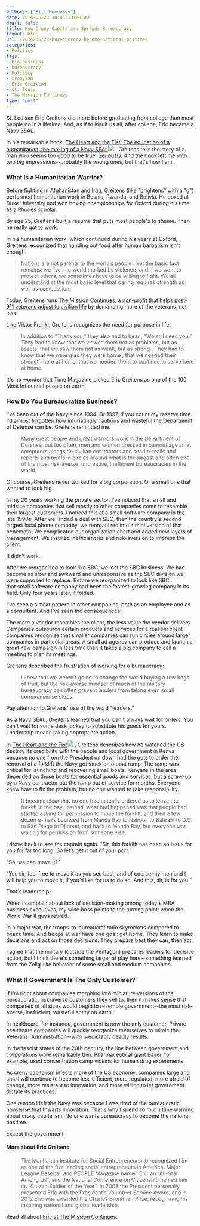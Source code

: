 ```yaml
---
authors: ["Bill Hennessy"]
date: 2014-06-23 10:43:13+00:00
draft: false
title: How Crony Capitalism Spreads Bureaucracy
layout: blog
url: /2014/06/23/bureaucracy-become-national-pastime/
categories:
- Politics
tags:
- big business
- bureaucracy
- Politics
- cronyism
- Eric Greitens
- st.-louis
- The Mission Continues
type: "post"
---
```


St. Louisan Eric Greitens did more before graduating from college than most people do in a lifetime. And, as if to insult us all, after college, Eric became a Navy SEAL.

In his remarkable book, [The Heart and the Fist: The education of a humanitarian, the making of a Navy SEAL](https://www.amazon.com/gp/product/B004TC0GZY/ref=as_li_tl?ie=UTF8&camp=1789&creative=390957&creativeASIN=B004TC0GZY&linkCode=as2&tag=hennesssview-20&linkId=KLWRLOJIUT3BA2DY)![](https://ir-na.amazon-adsystem.com/e/ir?t=hennesssview-20&l=as2&o=1&a=B004TC0GZY)
, Greitens tells the story of a man who seems too good to be true. Seriously. And the book left me with two big impressions--probably the wrong ones, but that's how I am.



### What Is a Humanitarian Warrior?



Before fighting in Afghanistan and Iraq, Greitens (like "brightens" with a "g") performed humanitarian work in Bosnia, Rwanda, and Bolivia. He boxed at Duke University and won boxing championships for Oxford during his time as a Rhodes scholar.

By age 25, Greitens built a resume that puts most people's to shame. Then he really got to work.

In his humanitarian work, which continued during his years at Oxford, Greitens recognized that handing out food after human barbarism isn't enough.



> Nations are not parents to the world’s people . Yet the basic fact remains: we live in a world marked by violence, and if we want to protect others, we sometimes have to be willing to fight. We all understand at the most basic level that caring requires strength as well as compassion.



Today, Greitens runs[ The Mission Continues, a non-profit that helps post-911 veterans adjust to civilian life](https://www.missioncontinues.org/) by demanding more of the veterans, not less.

Like Viktor Frankl, Greitens recognizes the need for purpose in life.



> In addition to “Thank you,” they also had to hear , “We still need you.” They had to know that we viewed them not as problems, but as assets; that we saw them not as weak, but as strong . They had to know that we were glad they were home , that we needed their strength here at home, that we needed them to continue to serve here at home.



It's no wonder that Time Magazine picked Eric Greitens as one of the 100 Most Influential people on earth.



### How Do You Bureaucratize Business?



I've been out of the Navy since 1994. Or 1997, if you count my reserve time. I'd almost forgotten how infuriatingly cautious and wasteful the Department of Defense can be. Greitens reminded me.



> Many great people and great warriors work in the Department of Defense, but too often, men and women dressed in camouflage sit at computers alongside civilian contractors and send e-mails and reports and briefs in circles around what is the largest and often one of the most risk-averse, uncreative, inefficient bureaucracies in the world.



Of course, Greitens never worked for a big corporation. Or a small one that wanted to look big.

In my 20 years working the private sector, I've noticed that small and midsize companies that sell mostly to other companies come to resemble their largest customers. I noticed this at a small software company in the late 1990s. After we landed a deal with SBC, then the country's second largest local phone company, we reorganized into a mini version of that behemoth. We complicated our organization chart and added new layers of management. We instilled inefficiencies and risk-aversion to impress the client.

It didn't work.

After we reorganized to look like SBC, we lost the SBC business. We had become as slow and awkward and unresponsive as the SBC division we were supposed to replace. Before we reorganized to look like SBC, that small software company had been the fastest-growing company in its field. Only four years later, it folded.

I've seen a similar pattern in other companies, both as an employee and as a consultant. And I've seen the consequences.

The more a vendor resembles the client, the less value the vendor delivers. Companies outsource certain products and services for a reason: client companies recognize that smaller companies can run circles around larger companies in particular areas. A small ad agency can produce and launch a great new campaign in less time than it takes a big company to call a meeting to plan its meetings.

Greitens described the frustration of working for a bureaucracy:



> I knew that we weren’t going to change the world buying a few bags of fruit, but the risk-averse mindset of much of the military bureaucracy can often prevent leaders from taking even small commonsense steps.



Pay attention to Greitens' use of the word "leaders."

As a Navy SEAL, Greitens learned that you can't always wait for orders. You can't wait for some desk jockey to substitute his guess for yours. Leadership means taking appropriate action.

In [The Heart and the Fist](https://www.amazon.com/gp/product/B004TC0GZY/ref=as_li_tl?ie=UTF8&camp=1789&creative=390957&creativeASIN=B004TC0GZY&linkCode=as2&tag=hennesssview-20&linkId=KLWRLOJIUT3BA2DY)![](https://ir-na.amazon-adsystem.com/e/ir?t=hennesssview-20&l=as2&o=1&a=B004TC0GZY)
, Greitens describes how he watched the US destroy its credibility with the people and local government in Kenya because no one from the President on down had the guts to order the removal of a forklift the Navy got stuck on a boat ramp. The ramp was critical for launching and recovering small boats. Kenyans in the area depended on those boats for essential goods and services, but a screw-up by a Navy contractor put the ramp out of service for months. Everyone knew how to fix the problem, but no one wanted to take responsibility.



> It became clear that no one had actually ordered us to leave the forklift in the bay. Instead, what had happened was that people had started asking for permission to move the forklift, and then a few dozen e-mails bounced from Manda Bay to Nairobi, to Bahrain to D.C. to San Diego to Djibouti, and back to Manda Bay, but everyone was waiting for permission from someone else.

I drove back to see the captain again. “Sir, this forklift has been an issue for you for far too long. So let’s get it out of your port.”

“So, we can move it?”

“Yes sir, feel free to move it as you see best, and of course my men and I will help you to move it, if you’d like for us to do so. And this, sir, is for you.”



That's leadership.

When I complain about lack of decision-making among today's MBA business executives, my wise boss points to the turning point: when the World War II guys retired.

In a major war, the troops-to-bureaucrat ratio skyrockets compared to peace time. And troops at war have one goal: get home. They learn to make decisions and act on those decisions. They prepare best they can, then act.

I agree that the military (outside the Pentagon) prepares leaders for decisive action, but I think there's something larger at play here--something learned from the Zelig-like behavior of some small and medium companies.



### What If Government Is The Only Customer?



If I'm right about companies morphing into miniature versions of the bureaucratic, risk-averse customers they sell to, then it makes sense that companies of all sizes would begin to resemble government--the most risk-averse, inefficient, wasteful entity on earth.

In healthcare, for instance, government is now the only customer. Private healthcare companies will quickly reorganize themselves to mimic the Veterans' Administration--with predictably deadly results.

In the fascist states of the 20th century, the line between government and corporations wore remarkably thin. Pharmaceutical giant Bayer, for example, used concentration camp victims for human drug experiments.

As crony capitalism infects more of the US economy, companies large and small will continue to become less efficient, more regulated, more afraid of change, more resistant to innovation, and more willing to let government dictate its practices.

One reason I left the Navy was because I was tired of the bureaucratic nonsense that thwarts innovation. That's why I spend so much time warning about crony capitalism. No one wants bureaucracy to become the national pastime.

Except the government.





#### More about Eric Greitens





> The Manhattan Institute for Social Entrepreneurship recognized him as one of the five leading social entrepreneurs in America. Major League Baseball and PEOPLE Magazine named Eric an “All-Star Among Us”, and the National Conference on Citizenship named him its “Citizen Soldier of the Year”. In 2008 the President personally presented Eric with the President’s Volunteer Service Award, and in 2012 Eric was awarded the Charles Bronfman Prize, recognizing his inspiring national and global leadership.



Read all about[ Eric at The Mission Continues](https://www.missioncontinues.org/about/our-team/eric-greitens/).

